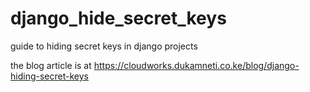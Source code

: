 # django_hide_secret_keys
guide to hiding secret keys in django projects

the blog article is at https://cloudworks.dukamneti.co.ke/blog/django-hiding-secret-keys
